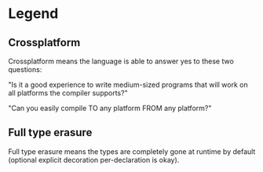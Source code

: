 # Legend

## Crossplatform

Crossplatform means the language is able to answer yes to these two questions:

"Is it a good experience to write medium-sized programs that will work on all
platforms the compiler supports?"

"Can you easily compile TO any platform FROM any platform?"

## Full type erasure

Full type erasure means the types are completely gone at runtime by default
(optional explicit decoration per-declaration is okay).
